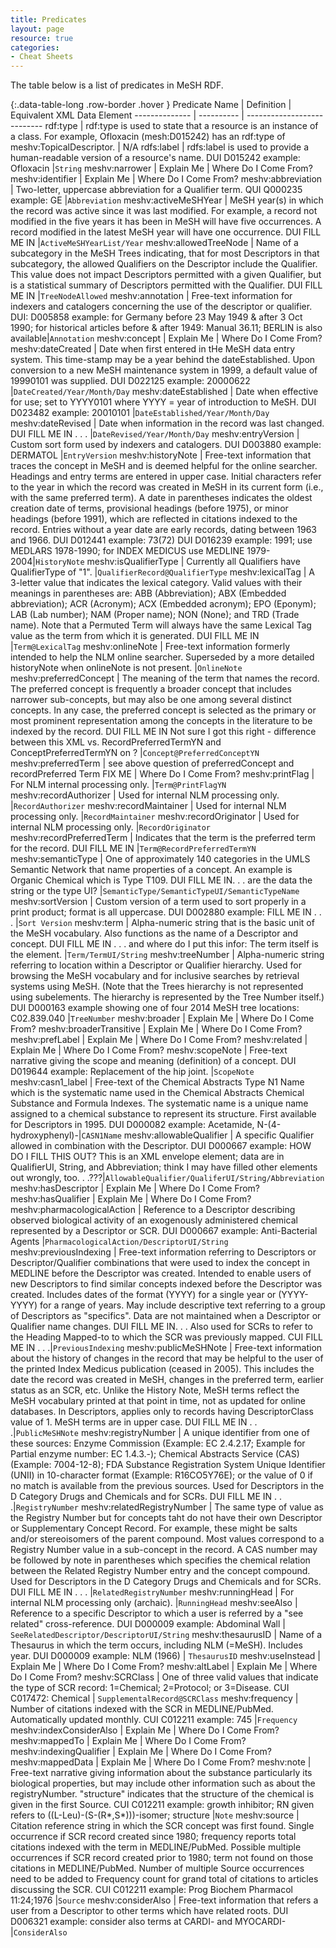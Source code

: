 ```yaml
---
title: Predicates
layout: page
resource: true
categories:
- Cheat Sheets
---
```


The table below is a list of predicates in MeSH RDF.

{:.data-table-long .row-border .hover }
Predicate Name | Definition | Equivalent XML Data Element
-------------- | ---------- | ---------------------------
rdf:type | rdf:type is used to state that a resource is an instance of a class. For example, Ofloxacin (mesh:D015242) has an rdf:type of meshv:TopicalDescriptor. | N/A
rdfs:label | rdfs:label is used to provide a human-readable version of a resource's name. DUI D015242 example: Ofloxacin |```String```
meshv:narrower | Explain Me | Where Do I Come From?
meshv:identifier | Explain Me | Where Do I Come From?
meshv:abbreviation | Two-letter, uppercase abbreviation for a Qualifier term. QUI Q000235 example: GE |```Abbreviation```
meshv:activeMeSHYear | MeSH year(s) in which the record was active since it was last modified. For example, a record not modified in the five years it has been in MeSH will have five occurrences. A record modified in the latest MeSH year will have one occurrence. DUI FILL ME IN |```ActiveMeSHYearList/Year```
meshv:allowedTreeNode | Name of a subcategory in the MeSH Trees indicating, that for most Descriptors in that subcategory, the allowed Qualifiers on the Descriptor include the Qualifier. This value does not impact Descriptors permitted with a given Qualifier, but is a statistical summary of Descriptors permitted with the Qualifier. DUI FILL ME IN |```TreeNodeAllowed```
meshv:annotation | Free-text information for indexers and catalogers concerning the use of the descriptor or qualifier. DUI: D005858 example: for Germany before 23 May 1949 & after 3 Oct 1990; for historical articles before & after 1949: Manual 36.11; BERLIN is also available|```Annotation```
meshv:concept | Explain Me | Where Do I Come From?
meshv:dateCreated | Date when first entered in tHe MeSH data entry system. This time-stamp may be a year behind the dateEstablished. Upon conversion to a new MeSH maintenance system in 1999, a default value of 19990101 was supplied. DUI D022125 example:  20000622 |```DateCreated/Year/Month/Day```
meshv:dateEstablished | Date when effective for use; set to YYYY0101 where YYYY = year of introduction to MeSH. DUI D023482 example: 20010101 |```DateEstablished/Year/Month/Day```
meshv:dateRevised | Date when information in the record was last changed. DUI FILL ME IN . . . |```DateRevised/Year/Month/Day```
meshv:entryVersion | Custom sort form used by indexers and catalogers. DUI D003880 example: DERMATOL |```EntryVersion```
meshv:historyNote | Free-text information that traces the concept in MeSH and is deemed helpful for the online searcher. Headings and entry terms are entered in upper case. Initial characters refer to the year in which the record was created in MeSH in its current form (i.e., with the same preferred term). A date in parentheses indicates the oldest creation date of terms, provisional headings (before 1975), or minor headings (before 1991), which are reflected in citations indexed to the record. Entries without a year date are early records, dating between 1963 and 1966. DUI D012441 example: 73(72) DUI D016239 example: 1991; use MEDLARS 1978-1990; for INDEX MEDICUS use MEDLINE 1979-2004|```HistoryNote```
meshv:isQualifierType | Currently all Qualifiers have QualifierType of "1".  |```QualifierRecord@QualifierType```
meshv:lexicalTag | A 3-letter value that indicates the lexical category.  Valid values with their meanings in parentheses are: ABB (Abbreviation); ABX (Embedded abbreviation); ACR (Acronym); ACX (Embedded acronym); EPO (Eponym); LAB (Lab number); NAM (Proper name); NON (None); and TRD (Trade name). Note that a Permuted Term will always have the same Lexical Tag value as the term from which it is generated. DUI FILL ME IN |```Term@LexicalTag```
meshv:onlineNote | Free-text information formerly intended to help the NLM online searcher. Superseded by a more detailed historyNote when onlineNote is not present. |```OnlineNote```
meshv:preferredConcept | The meaning of the term that names the record. The preferred concept is frequently a broader concept that includes narrower sub-concepts, but may also be one among several distinct concepts. In any case, the preferred concept is selected as the primary or most prominent representation among the concepts in the literature to be indexed by the record. DUI FILL ME IN  Not sure I got this right - difference between this XML vs. RecordPreferredTermYN and ConceptPreferredTermYN on <Term>? |```Concept@PreferredConceptYN```
meshv:preferredTerm | see above question of preferredConcept and recordPreferred Term FIX ME | Where Do I Come From?
meshv:printFlag | For NLM internal processing only. |```Term@PrintFlagYN```
meshv:recordAuthorizer | Used for internal NLM processing only. |```RecordAuthorizer```
meshv:recordMaintainer | Used for internal NLM processing only. |```RecordMaintainer```
meshv:recordOriginator | Used for internal NLM processing only. |```RecordOriginator```
meshv:recordPreferredTerm | Indicates that the term is the preferred term for the record. DUI FILL ME IN |```Term@RecordPreferredTermYN```
meshv:semanticType | One of approximately 140 categories in the UMLS Semantic Network that name properties of a concept. An example is Organic Chemical which is Type T109. DUI FILL ME IN. . . are the data the string or the type UI? |```SemanticType/SemanticTypeUI/SemanticTypeName```
meshv:sortVersion | Custom version of a term used to sort properly in a print product; format is all uppercase. DUI D002880 example:  FILL ME IN . . .  |```Sort Version```
meshv:term | Alpha-numeric string that is the basic unit of the MeSH vocabulary. Also functions as the name of a Descriptor and concept. DUI FILL ME IN . . . and where do I put this infor: The term itself is the <String> element. |```Term/TermUI/String```
meshv:treeNumber | Alpha-numeric string referring to location within a Descriptor or Qualifier hierarchy. Used for browsing the MeSH vocabulary and for inclusive searches by retrieval systems using MeSH. (Note that the Trees hierarchy is not represented using subelements. The hierarchy is represented by the Tree Number itself.) DUI D000163 example showing one of four 2014 MeSH tree locations: C02.839.040 |```TreeNumber```
meshv:broader | Explain Me | Where Do I Come From?
meshv:broaderTransitive | Explain Me | Where Do I Come From?
meshv:prefLabel | Explain Me | Where Do I Come From?
meshv:related | Explain Me | Where Do I Come From?
meshv:scopeNote | Free-text narrative giving the scope and meaning (definition) of a concept. DUI D019644 example: Replacement of the hip joint. |```ScopeNote```
meshv:casn1_label | Free-text of the Chemical Abstracts Type N1 Name which is the systematic name used in the Chemical Abstracts Chemical Substance and Formula Indexes. The systematic name is a unique name assigned to a chemical substance to represent its structure. First available for Descriptors in 1995. DUI D000082 example: Acetamide, N-(4-hydroxyphenyl)-|```CASN1Name```
meshv:allowableQualifier | A specific Qualifier allowed in combination with the Descriptor. DUI D000667 example: HOW DO I FILL THIS OUT? This is an XML envelope element; data are in QualifierUI, String, and Abbreviation; think I may have filled other elements out wrongly, too. . .???|```AllowableQualifier/QualiferUI/String/Abbreviation```
meshv:hasDescriptor | Explain Me | Where Do I Come From?
meshv:hasQualifier | Explain Me | Where Do I Come From?
meshv:pharmacologicalAction | Reference to a Descriptor describing observed biological activity of an exogenously administered chemical represented by a Descriptor or SCR. DUI D000667 example: Anti-Bacterial Agents |```PharmacologicalAction/DescriptorUI/String```
meshv:previousIndexing | Free-text information referring to Descriptors or Descriptor/Qualifier combinations that were used to index the concept in MEDLINE before the Descriptor was created. Intended to enable users of new Descriptors to find similar concepts indexed before the Descriptor was created. Includes dates of the format (YYYY) for a single year or (YYYY-YYYY) for a range of years. May include descriptive text referring to a group of Descriptors as "specifics". Data are not maintained when a Descriptor or Qualifier name changes.  DUI FILL ME IN. . . Also used for SCRs to refer to the Heading Mapped-to to which the SCR was previously mapped. CUI FILL ME IN . . .|```PreviousIndexing```
meshv:publicMeSHNote | Free-text information about the history of changes in the record that may be helpful to the user of the printed Index Medicus publication (ceased in 2005). This includes the date the record was created in MeSH, changes in the preferred term, earlier status as an SCR, etc. Unlike the History Note, MeSH terms reflect the MeSH vocabulary printed at that point in time, not as updated for online databases. In Descriptors, applies only to records having DescriptorClass value of 1. MeSH terms are in upper case. DUI FILL ME IN . . .|```PublicMeSHNote```
meshv:registryNumber | A unique identifier from one of these sources: Enzyme Commission (Example: EC 2.4.2.17; Example for Partial enzyme number: EC 1.4.3.-); Chemical Abstracts Service (CAS) (Example: 7004-12-8); FDA Substance Registration System Unique Identifier (UNII) in 10-character format (Example: R16CO5Y76E); or the value of 0 if no match is available from the previous sources. Used for Descriptors in the D Category Drugs and Chemicals and for SCRs. DUI FILL ME IN . . .|```RegistryNumber```
meshv:relatedRegistryNumber | The same type of value as the Registry Number but for concepts taht do not have their own Descriptor or Supplementary Concept Record. For example, these might be salts and/or stereoisomers of the parent compound. Most values correspond to a Registry Number value in a sub-concept in the record. A CAS number may be followed by note in parentheses which specifies the chemical relation between the Related Registry Number entry and the concept compound. Used for Descriptors in the D Category Drugs and Chemicals and for SCRs. DUI FILL ME IN . . . |```RelatedRegistryNumber```
meshv:runningHead | For internal NLM processing only (archaic). |```RunningHead```
meshv:seeAlso | Reference to a specific Descriptor to which a user is referred by a "see related" cross-reference. DUI D000009 example: Abdominal Wall | ```SeeRelatedDescriptor/DescriptorUI/String```
meshv:thesaurusID | Name of a Thesaurus in which the term occurs, including NLM (=MeSH). Includes year. DUI D000009 example: NLM (1966) | ```ThesaurusID```
meshv:useInstead | Explain Me | Where Do I Come From?
meshv:altLabel | Explain Me | Where Do I Come From?
meshv:SCRClass | One of three valid values that indicate the type of SCR record: 1=Chemical; 2=Protocol; or 3=Disease. CUI C017472: Chemical | ```SupplementalRecord@SCRClass```
meshv:frequency | Number of citations indexed with the SCR in MEDLINE/PubMed. Automatically updated monthly. CUI C012211 example: 745 |```Frequency```
meshv:indexConsiderAlso | Explain Me | Where Do I Come From?
meshv:mappedTo | Explain Me | Where Do I Come From?
meshv:indexingQualifier | Explain Me | Where Do I Come From?
meshv:mappedData | Explain Me | Where Do I Come From?
meshv:note | Free-text narrative giving information about the substance particularly its biological properties, but may include other information such as about the registryNumber. "structure" indicates that the structure of the chemical is given in the first Source. CUI C012211 example: growth inhibitor; RN given refers to ((L-Leu)-(S-(R*,S*)))-isomer; structure  |```Note```
meshv:source | Citation reference string in which the SCR concept was first found. Single occurrence if SCR record created since 1980; frequency reports total citations indexed with the term in MEDLINE/PubMed. Possible multiple occurrences if SCR record created prior to 1980; term not found on those citations in MEDLINE/PubMed. Number of multiple Source occurrences need to be added to Frequency count for grand total of citations to articles discussing the SCR. CUI C012211 example: Prog Biochem Pharmacol 11:24;1976 |```Source```
meshv:considerAlso | Free-text information that refers a user from a Descriptor to other terms which have related roots. DUI D006321 example: consider also terms at CARDI- and MYOCARDI- |```ConsiderAlso```
